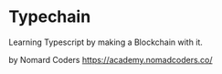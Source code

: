 # Typechain

Learning Typescript by making a Blockchain with it.

by Nomard Coders
<https://academy.nomadcoders.co/>